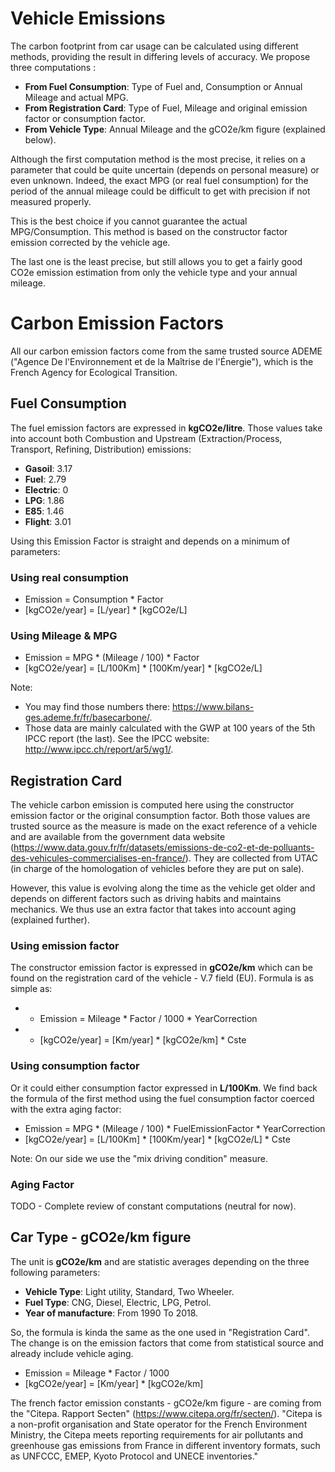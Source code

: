 # Vehicle Emissions
The carbon footprint from car usage can be calculated using different methods, providing the result in differing levels of accuracy. We propose three computations :
- **From Fuel Consumption**: Type of Fuel and, Consumption or Annual Mileage and actual MPG.
- **From Registration Card**: Type of Fuel, Mileage and original emission factor or consumption factor.
- **From Vehicle Type**: Annual Mileage and the gCO2e/km figure (explained below).

Although the first computation method is the most precise, it relies on a parameter that could be quite uncertain (depends on personal measure) or even unknown. Indeed, the exact MPG (or real fuel consumption) for the period of the annual mileage could be difficult to get with precision if not measured properly.

This is the best choice if you cannot guarantee the actual MPG/Consumption. This method is based on the constructor factor emission corrected by the vehicle age.

The last one is the least precise, but still allows you to get a fairly good CO2e emission estimation from only the vehicle type and your annual mileage.

# Carbon Emission Factors
All our carbon emission factors come from the same trusted source ADEME ("Agence De l'Environnement et de la Maîtrise de l'Énergie"), which is the French Agency for Ecological Transition.

## Fuel Consumption
The fuel emission factors are expressed in **kgCO2e/litre**.
Those values take into account both Combustion and Upstream (Extraction/Process, Transport, Refining, Distribution) emissions:
- **Gasoil**: 3.17
- **Fuel**: 2.79
- **Electric**: 0
- **LPG**: 1.86
- **E85**: 1.46
- **Flight**: 3.01

Using this Emission Factor is straight and depends on a minimum of parameters:
### Using real consumption
- Emission = Consumption * Factor
- [kgCO2e/year] = [L/year] * [kgCO2e/L]

### Using Mileage & MPG
- Emission = MPG * (Mileage / 100) * Factor
- [kgCO2e/year] = [L/100Km] * [100Km/year] * [kgCO2e/L]

Note:
- You may find those numbers there: https://www.bilans-ges.ademe.fr/fr/basecarbone/.
- Those data are mainly calculated with the GWP at 100 years of the 5th IPCC report (the last). See the IPCC website: http://www.ipcc.ch/report/ar5/wg1/.

## Registration Card
The vehicle carbon emission is computed here using the constructor emission factor or the original consumption factor. Both those values are trusted source as the measure is made on the exact reference of a vehicle and are available from the government data website (https://www.data.gouv.fr/fr/datasets/emissions-de-co2-et-de-polluants-des-vehicules-commercialises-en-france/). They are collected from UTAC (in charge of the homologation of vehicles before they are put on sale).

However, this value is evolving along the time as the vehicle get older and depends on different factors such as driving habits and maintains mechanics. We thus use an extra factor that takes into account aging (explained further).

### Using emission factor
The constructor emission factor is expressed in **gCO2e/km** which can be found on the registration card of the vehicle - V.7 field (EU). Formula is as simple as:
* - Emission = Mileage * Factor / 1000 * YearCorrection
* - [kgCO2e/year] = [Km/year] * [kgCO2e/km] * Cste

### Using consumption factor
Or it could either consumption factor expressed in **L/100Km**. We find back the formula of the first method using the fuel consumption factor coerced with the extra aging factor:
- Emission = MPG * (Mileage / 100) * FuelEmissionFactor * YearCorrection
- [kgCO2e/year] = [L/100Km] * [100Km/year] * [kgCO2e/L] * Cste

Note: On our side we use the "mix driving condition" measure.

### Aging Factor
TODO - Complete review of constant computations (neutral for now).

## Car Type - gCO2e/km figure
The unit is **gCO2e/km** and are statistic averages depending on the three following parameters:
- **Vehicle Type**: Light utility, Standard, Two Wheeler.
- **Fuel Type**: CNG, Diesel, Electric, LPG, Petrol.
- **Year of manufacture**: From 1990 To 2018.

So, the formula is kinda the same as the one used in "Registration Card". The change is on the emission factors that come from statistical source and already include vehicle aging.

- Emission = Mileage * Factor / 1000
- [kgCO2e/year] = [Km/year] * [kgCO2e/km]

The french factor emission constants - gCO2e/km figure - are coming from the "Citepa. Rapport Secten" (https://www.citepa.org/fr/secten/). "Citepa is a non-profit organisation and State operator for the French Environment Ministry, the Citepa meets reporting requirements for air pollutants and greenhouse gas emissions from France in different inventory formats, such as UNFCCC, EMEP, Kyoto Protocol and UNECE inventories."
